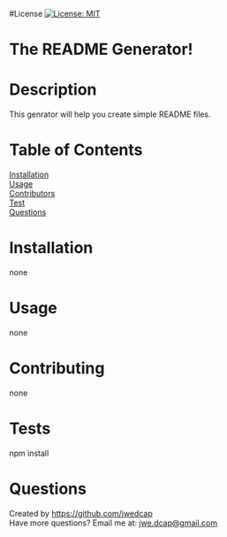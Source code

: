 
#License
[![License: MIT](https://img.shields.io/badge/License-MIT-yellow.svg)](https://opensource.org/licenses/MIT)
# The README Generator!       
# Description
This genrator will help you create simple README files.
# Table of Contents
[Installation](#Installation)<br>
[Usage](#Usage)<br>
[Contributors](#Contributing)<br>
[Test](#Test)<br>
[Questions](#Questions)<br>
# Installation
none
# Usage
none
# Contributing
none
# Tests
npm install
# Questions
Created by https://github.com/jwedcap
<br>
Have more questions? Email me at: jwe.dcap@gmail.com
    